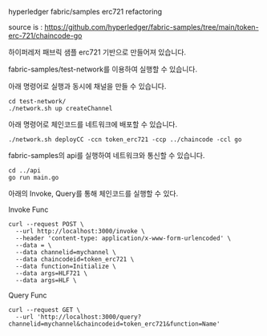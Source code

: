 hyperledger fabric/samples erc721 refactoring

source is :
https://github.com/hyperledger/fabric-samples/tree/main/token-erc-721/chaincode-go

하이퍼레저 패브릭 샘플 erc721 기반으로 만들어져 있습니다.

fabric-samples/test-network를 이용하여 실행할 수 있습니다.

아래 명령어로 실행과 동시에 채널을 만들 수 있습니다.
```
cd test-network/
./network.sh up createChannel
```
아래 명령어로 체인코드를 네트워크에 배포할 수 있습니다.
```
./network.sh deployCC -ccn token_erc721 -ccp ../chaincode -ccl go
```
fabric-samples의 api를 실행하여 네트워크와 통신할 수 있습니다.
```
cd ../api
go run main.go
```

아래의 Invoke, Query를 통해 체인코드를 실행할 수 있다.

Invoke Func
```
curl --request POST \
  --url http://localhost:3000/invoke \
  --header 'content-type: application/x-www-form-urlencoded' \
  --data = \
  --data channelid=mychannel \
  --data chaincodeid=token_erc721 \
  --data function=Initialize \
  --data args=HLF721 \
  --data args=HLF \
```

Query Func
```
curl --request GET \
  --url 'http://localhost:3000/query?channelid=mychannel&chaincodeid=token_erc721&function=Name' 
```
